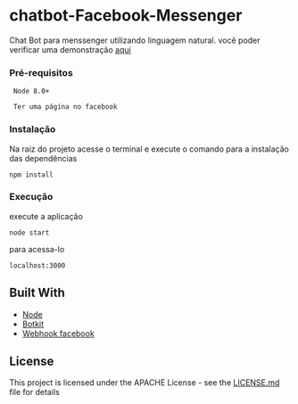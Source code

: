 # chatbot-Facebook-Messenger
Chat Bot para menssenger utilizando linguagem natural. você poder verificar uma demonstração [aqui](https://www.facebook.com/2chatbot/)

### Pré-requisitos
```
 Node 8.0+
```
```
 Ter uma página no facebook
```
### Instalação

Na raiz do projeto acesse o terminal e execute o comando para a instalação das dependências
```
npm install
```
### Execução

execute a aplicação
```
node start
```
para acessa-lo
```
localhost:3000
```

## Built With
* [Node](https://nodejs.org/)
* [Botkit](https://botkit.ai/)
* [Webhook facebook ](https://developers.facebook.com/docs/messenger-platform/webhook?locale=pt_BR)

## License

This project is licensed under the APACHE License - see the [LICENSE.md](LICENSE.md) file for details

